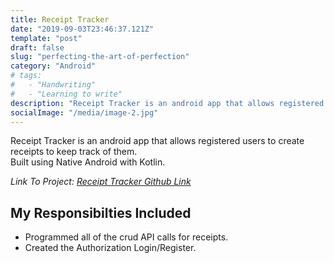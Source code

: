 ```yaml
---
title: Receipt Tracker
date: "2019-09-03T23:46:37.121Z"
template: "post"
draft: false
slug: "perfecting-the-art-of-perfection"
category: "Android"
# tags:
#   - "Handwriting"
#   - "Learning to write"
description: "Receipt Tracker is an android app that allows registered users to create receipts to keep track of them."
socialImage: "/media/image-2.jpg"
---
```


Receipt Tracker is an android app that allows registered users to create receipts to keep track of them.<br>
Built using Native Android with Kotlin.<br>

*Link To Project: [Receipt Tracker Github Link](https://github.com/Receipt-Tracking-App/receipt-android)*

<h2>My Responsibilties Included</h2>

<ul>
  <li>Programmed all of the crud API calls for receipts.</li>
  <li>Created the Authorization Login/Register.</li>
</ul>